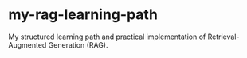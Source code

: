 # my-rag-learning-path
My structured learning path and practical implementation of Retrieval-Augmented Generation (RAG).
